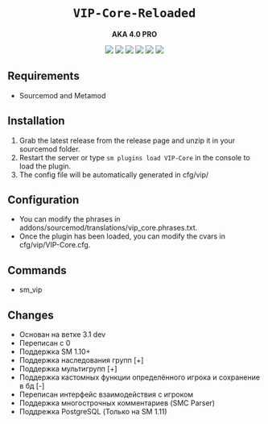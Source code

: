 <div align="center">
  <h1><code>VIP-Core-Reloaded</code></h1>
  <p>
    <strong>AKA 4.0 PRO</strong>
  </p>
  <p style="margin-bottom: 0.5ex;">
    <img
        src="https://img.shields.io/github/downloads/theelsaud/VIP-Core-Reloaded/total"
    />
    <img
        src="https://img.shields.io/github/last-commit/theelsaud/VIP-Core-Reloaded"
    />
    <img
        src="https://img.shields.io/github/issues/theelsaud/VIP-Core-Reloaded"
    />
    <img
        src="https://img.shields.io/github/issues-closed/theelsaud/VIP-Core-Reloaded"
    />
    <img
        src="https://img.shields.io/github/repo-size/theelsaud/VIP-Core-Reloaded"
    />
    <img
        src="https://img.shields.io/github/workflow/status/theelsaud/VIP-Core-Reloaded/Compile%20and%20release"
    />
  </p>
</div>


## Requirements ##
- Sourcemod and Metamod


## Installation ##
1. Grab the latest release from the release page and unzip it in your sourcemod folder.
2. Restart the server or type `sm plugins load VIP-Core` in the console to load the plugin.
3. The config file will be automatically generated in cfg/vip/

## Configuration ##
- You can modify the phrases in addons/sourcemod/translations/vip_core.phrases.txt.
- Once the plugin has been loaded, you can modify the cvars in cfg/vip/VIP-Core.cfg.

## Commands ##
- sm_vip


## Changes  ##

- Основан на ветке 3.1 dev
- Переписан с 0
- Поддержка SM 1.10+
- Поддержка наследования групп [+]
- Поддержка мультигрупп [+]
- Поддержка кастомных функции определённого игрока и сохранение в бд [-]
- Переписан интерфейс взаимодействия с игроком
- Поддержка многострочных комментариев (SMC Parser)
- Поддрежка PostgreSQL (Только на SM 1.11)
